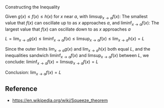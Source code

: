 
Constructing the Inequality

Given $g(x) \leq f(x) \leq h(x)$ for $x$ near $a$, with $\limsup_{x \to a} f(x)$: The smallest value that $f(x)$ can oscillate up to as $x$ approaches $a$, and $\liminf_{x \to a} f(x)$: The largest value that $f(x)$ can oscillate down to as $x$ approaches $a$


$L = \lim_{x \to a} g(x) \leq \liminf_{x \to a} f(x) \leq \limsup_{x \to a} f(x) \leq \lim_{x \to a} h(x) = L$

Since the outer limits $\lim_{x \to a} g(x)$ and $\lim_{x \to a} h(x)$ both equal $L$, and the inequalities sandwich $\liminf_{x \to a} f(x)$ and $\limsup_{x \to a} f(x)$ between $L$, we conclude: $\liminf_{x \to a} f(x) = \limsup_{x \to a} f(x) = L$

Conclusion:  $\lim_{x \to a} f(x) = L$

## Reference
- https://en.wikipedia.org/wiki/Squeeze_theorem
